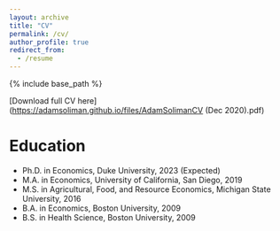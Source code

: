 ```yaml
---
layout: archive
title: "CV"
permalink: /cv/
author_profile: true
redirect_from:
  - /resume
---
```


{% include base_path %}

[Download full CV here](https://adamsoliman.github.io/files/AdamSolimanCV (Dec 2020).pdf)

Education
======
* Ph.D. in Economics, Duke University, 2023 (Expected)
* M.A. in Economics, University of California, San Diego, 2019
* M.S. in Agricultural, Food, and Resource Economics, Michigan State University, 2016
* B.A. in Economics, Boston University, 2009 
* B.S. in Health Science, Boston University, 2009
